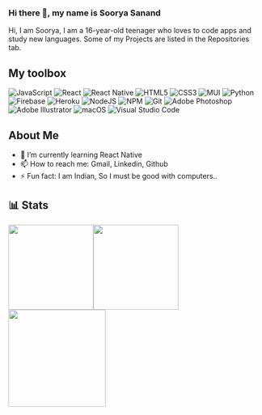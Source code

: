 ### Hi there 👋, my name is Soorya Sanand
Hi, I am Soorya, I am a 16-year-old teenager who loves to code apps and study new languages. Some of my Projects are listed in the Repositories tab. 

## My toolbox

![JavaScript](https://img.shields.io/badge/javascript-%23323330.svg?style=for-the-badge&logo=javascript&logoColor=%23F7DF1E)
![React](https://img.shields.io/badge/react-%2320232a.svg?style=for-the-badge&logo=react&logoColor=%2361DAFB)
![React Native](https://img.shields.io/badge/react_native-%2320232a.svg?style=for-the-badge&logo=react&logoColor=%2361DAFB)
![HTML5](https://img.shields.io/badge/html5-%23E34F26.svg?style=for-the-badge&logo=html5&logoColor=white)
![CSS3](https://img.shields.io/badge/css3-%231572B6.svg?style=for-the-badge&logo=css3&logoColor=white)
![MUI](https://img.shields.io/badge/MUI-%230081CB.svg?style=for-the-badge&logo=mui&logoColor=white)
![Python](https://img.shields.io/badge/python-3670A0?style=for-the-badge&logo=python&logoColor=ffdd54)
![Firebase](https://img.shields.io/badge/firebase-%23039BE5.svg?style=for-the-badge&logo=firebase)
![Heroku](https://img.shields.io/badge/heroku-%23430098.svg?style=for-the-badge&logo=heroku&logoColor=white)
![NodeJS](https://img.shields.io/badge/node.js-6DA55F?style=for-the-badge&logo=node.js&logoColor=white)
![NPM](https://img.shields.io/badge/NPM-%23000000.svg?style=for-the-badge&logo=npm&logoColor=white)
![Git](https://img.shields.io/badge/git-%23F05033.svg?style=for-the-badge&logo=git&logoColor=white)
![Adobe Photoshop](https://img.shields.io/badge/adobe%20photoshop-%2331A8FF.svg?style=for-the-badge&logo=adobe%20photoshop&logoColor=white)
![Adobe Illustrator](https://img.shields.io/badge/adobe%20illustrator-%23FF9A00.svg?style=for-the-badge&logo=adobe%20illustrator&logoColor=white)
![macOS](https://img.shields.io/badge/mac%20os-000000?style=for-the-badge&logo=macos&logoColor=F0F0F0)
![Visual Studio Code](https://img.shields.io/badge/Visual%20Studio%20Code-0078d7.svg?style=for-the-badge&logo=visual-studio-code&logoColor=white)

## About Me
- 🌱 I’m currently learning React Native 
- 📫 How to reach me: Gmail, Linkedin, Github 
- ⚡ Fun fact: I am Indian, So I must be good with computers..  


## 📊 Stats
<a href="https://github.com/anuraghazra/github-readme-stats"><img align="center" style="height: 12em" src="https://github-readme-stats.vercel.app/api?username=Sooryasanand&show_icons=true&theme=onedark" /></a><a href="https://github.com/anuraghazra/github-readme-stats"><img align="center" style="height: 12em" src="https://github-readme-stats.vercel.app/api/top-langs/?username=Sooryasanand&langs_count=10&layout=compact&theme=dark" /></a>
<a href="https://git.io/streak-stats">
  <img align="center" src="https://github-readme-streak-stats.herokuapp.com/?user=Sooryasanand&theme=onedark" style="height: 12rem;" />
</a>
